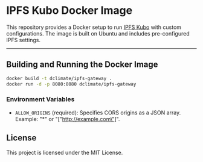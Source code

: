 # IPFS Kubo Docker Image

This repository provides a Docker setup to run [IPFS Kubo](https://github.com/ipfs/kubo) with custom configurations. The image is built on Ubuntu and includes pre-configured IPFS settings.

---

## Building and Running the Docker Image

```bash
docker build -t dclimate/ipfs-gateway .
docker run -d -p 8080:8080 dclimate/ipfs-gateway
```

### Environment Variables

-   `ALLOW_ORIGINS` (required): Specifies CORS origins as a JSON array. Example: "\*" or "[\"http://example.com\"]".

## License

This project is licensed under the MIT License.

